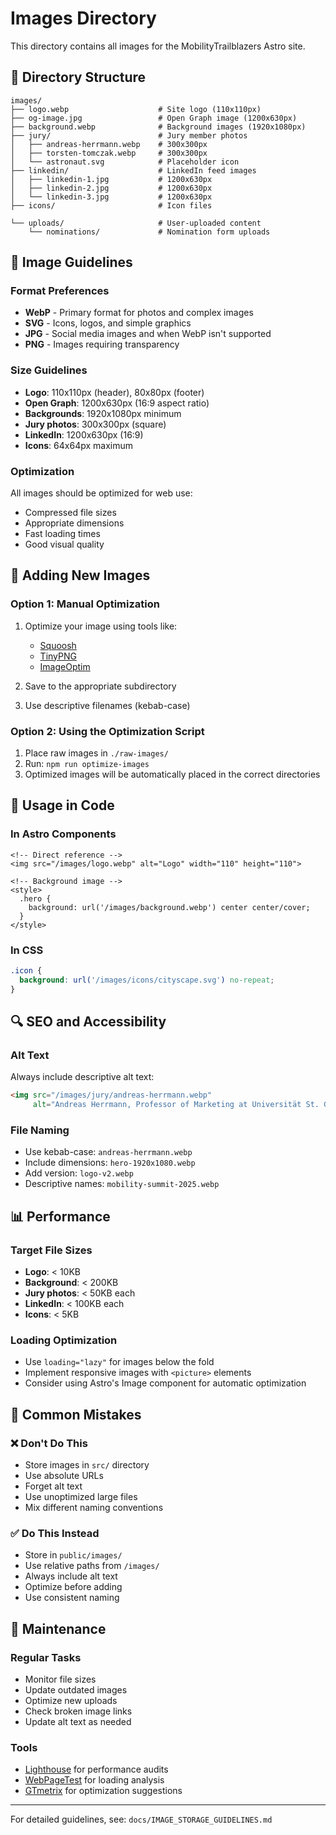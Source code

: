 # Images Directory

This directory contains all images for the MobilityTrailblazers Astro site.

## 📁 Directory Structure

```
images/
├── logo.webp                    # Site logo (110x110px)
├── og-image.jpg                 # Open Graph image (1200x630px)
├── background.webp              # Background images (1920x1080px)
├── jury/                        # Jury member photos
│   ├── andreas-herrmann.webp    # 300x300px
│   ├── torsten-tomczak.webp     # 300x300px
│   └── astronaut.svg            # Placeholder icon
├── linkedin/                    # LinkedIn feed images
│   ├── linkedin-1.jpg           # 1200x630px
│   ├── linkedin-2.jpg           # 1200x630px
│   └── linkedin-3.jpg           # 1200x630px
├── icons/                       # Icon files

└── uploads/                     # User-uploaded content
    └── nominations/             # Nomination form uploads
```

## 🎯 Image Guidelines

### Format Preferences
- **WebP** - Primary format for photos and complex images
- **SVG** - Icons, logos, and simple graphics
- **JPG** - Social media images and when WebP isn't supported
- **PNG** - Images requiring transparency

### Size Guidelines
- **Logo**: 110x110px (header), 80x80px (footer)
- **Open Graph**: 1200x630px (16:9 aspect ratio)
- **Backgrounds**: 1920x1080px minimum
- **Jury photos**: 300x300px (square)
- **LinkedIn**: 1200x630px (16:9)
- **Icons**: 64x64px maximum

### Optimization
All images should be optimized for web use:
- Compressed file sizes
- Appropriate dimensions
- Fast loading times
- Good visual quality

## 🚀 Adding New Images

### Option 1: Manual Optimization
1. Optimize your image using tools like:
   - [Squoosh](https://squoosh.app/)
   - [TinyPNG](https://tinypng.com/)
   - [ImageOptim](https://imageoptim.com/)

2. Save to the appropriate subdirectory
3. Use descriptive filenames (kebab-case)

### Option 2: Using the Optimization Script
1. Place raw images in `./raw-images/`
2. Run: `npm run optimize-images`
3. Optimized images will be automatically placed in the correct directories

## 📝 Usage in Code

### In Astro Components
```astro
<!-- Direct reference -->
<img src="/images/logo.webp" alt="Logo" width="110" height="110">

<!-- Background image -->
<style>
  .hero {
    background: url('/images/background.webp') center center/cover;
  }
</style>
```

### In CSS
```css
.icon {
  background: url('/images/icons/cityscape.svg') no-repeat;
}
```

## 🔍 SEO and Accessibility

### Alt Text
Always include descriptive alt text:
```html
<img src="/images/jury/andreas-herrmann.webp" 
     alt="Andreas Herrmann, Professor of Marketing at Universität St. Gallen">
```

### File Naming
- Use kebab-case: `andreas-herrmann.webp`
- Include dimensions: `hero-1920x1080.webp`
- Add version: `logo-v2.webp`
- Descriptive names: `mobility-summit-2025.webp`

## 📊 Performance

### Target File Sizes
- **Logo**: < 10KB
- **Background**: < 200KB
- **Jury photos**: < 50KB each
- **LinkedIn**: < 100KB each
- **Icons**: < 5KB

### Loading Optimization
- Use `loading="lazy"` for images below the fold
- Implement responsive images with `<picture>` elements
- Consider using Astro's Image component for automatic optimization

## 🚨 Common Mistakes

### ❌ Don't Do This
- Store images in `src/` directory
- Use absolute URLs
- Forget alt text
- Use unoptimized large files
- Mix different naming conventions

### ✅ Do This Instead
- Store in `public/images/`
- Use relative paths from `/images/`
- Always include alt text
- Optimize before adding
- Use consistent naming

## 🔧 Maintenance

### Regular Tasks
- Monitor file sizes
- Update outdated images
- Optimize new uploads
- Check broken image links
- Update alt text as needed

### Tools
- [Lighthouse](https://developers.google.com/web/tools/lighthouse) for performance audits
- [WebPageTest](https://www.webpagetest.org/) for loading analysis
- [GTmetrix](https://gtmetrix.com/) for optimization suggestions

---

For detailed guidelines, see: `docs/IMAGE_STORAGE_GUIDELINES.md`
